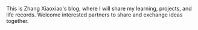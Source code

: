 This is Zhang Xiaoxiao's blog, where I will share my learning, projects, and life records. Welcome interested partners to share and exchange ideas together.
